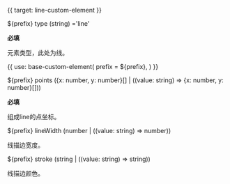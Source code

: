 {{ target: line-custom-element }}

${prefix} type (string) ='line'

**必填**

元素类型，此处为线。

{{ use: base-custom-element(
    prefix = ${prefix},
) }}

${prefix} points ({x: number, y: number}[] | ((value: string) => {x: number, y: number}[]))

**必填**

组成line的点坐标。

${prefix} lineWidth (number | ((value: string) => number))

线描边宽度。

${prefix} stroke (string | ((value: string) => string))

线描边颜色。
